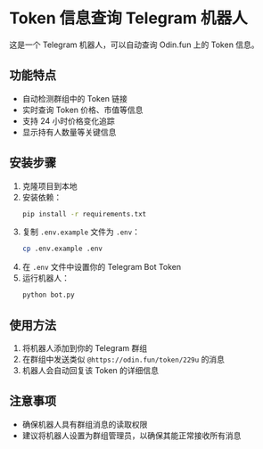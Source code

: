 # Token 信息查询 Telegram 机器人

这是一个 Telegram 机器人，可以自动查询 Odin.fun 上的 Token 信息。

## 功能特点

- 自动检测群组中的 Token 链接
- 实时查询 Token 价格、市值等信息
- 支持 24 小时价格变化追踪
- 显示持有人数量等关键信息

## 安装步骤

1. 克隆项目到本地
2. 安装依赖：
   ```bash
   pip install -r requirements.txt
   ```
3. 复制 `.env.example` 文件为 `.env`：
   ```bash
   cp .env.example .env
   ```
4. 在 `.env` 文件中设置你的 Telegram Bot Token
5. 运行机器人：
   ```bash
   python bot.py
   ```

## 使用方法

1. 将机器人添加到你的 Telegram 群组
2. 在群组中发送类似 `@https://odin.fun/token/229u` 的消息
3. 机器人会自动回复该 Token 的详细信息

## 注意事项

- 确保机器人具有群组消息的读取权限
- 建议将机器人设置为群组管理员，以确保其能正常接收所有消息 